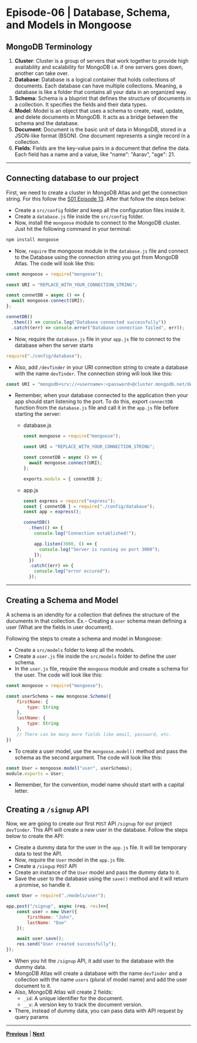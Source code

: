 # Episode-06 | Database, Schema, and Models in Mongoose

## MongoDB Terminology

1. **Cluster**: Cluster is a group of servers that work together to provide high availability and scalability for MongoDB i.e. if one servers goes down, another can take over.
2. **Database**: Database is a logical container that holds collections of documents. Each database can have multiple collections. Meaning, a database is like a folder that contains all your data in an organized way.
3. **Schema**: Schema is a bluprint that defines the structure of documents in a collection. It specifies the fields and their data types.
4. **Model**: Model is an object that uses a schema to create, read, update, and delete documents in MongoDB. It acts as a bridge between the schema and the database.
5. **Document**: Document is the basic unit of data in MongoDB, stored in a JSON-like format (BSON). One document represents a single record in a collection.
6. **Fields**: Fields are the key-value pairs in a document that define the data. Each field has a name and a value, like "name": "Aarav", "age": 21.

---

## Connecting database to our project

First, we need to create a cluster in MongoDB Atlas and get the connection string. For this follow the [S01 Episode 13](../S01%20Episode%2013/README.md). After that follow the steps below:

- Create a `src/config` folder and keep all the configuration files inside it.
- Create a `database.js` file inside the `src/config` folder.
- Now, install the `mongoose` module to connect to the MongoDB cluster. Just hit the following command in your terminal:

```bash
npm install mongoose
```

- Now, `require` the mongoose module in the `database.js` file and connect to the Database using the connection string you got from MongoDB Atlas. The code will look like this:

```js
const mongoose = require("mongoose");

const URI = "REPLACE_WITH_YOUR_CONNECTION_STRING";

const connetDB = async () => {
  await mongoose.connect(URI);
};

connetDB()
  .then(() => console.log("Database connected successfully"))
  .catch((err) => console.error("Database connection failed", err));
```

- Now, require the `database.js` file in your `app.js` file to connect to the database when the server starts

```js
require("./config/database");
```

- Also, add `/devTinder` in your URI connection string to create a database with the name `devTinder`. The connection string will look like this:

```js
const URI = "mongodb+srv://<username>:<password>@cluster.mongodb.net/devTinder";
```

- Remember, when your database connected to the application then your app should start listening to the port. To do this, export `connectDB` function from the `database.js` file and call it in the `app.js` file before starting the server:

  - database.js

    ```js
    const mongoose = require("mongoose");

    const URI = "REPLACE_WITH_YOUR_CONNECTION_STRING";

    const connetDB = async () => {
      await mongoose.connect(URI);
    };

    exports.module = { connetDB };
    ```

  - app.js

    ```js
    const express = require("express");
    const { connetDB } = require("./config/database");
    const app = express();

    connetDB()
      .then(() => {
        console.log("Connection established!");

        app.listen(3000, () => {
          console.log("Server is running on port 3000");
        });
      })
      .catch((err) => {
        console.log("error occured");
      });
    ```

---

## Creating a Schema and Model
A schema is an idendity for a collection that defines the structure of the ducuments in that collection. Ex.- Creating a `user` schema mean defining a user (What are the fields in user document).

Following the steps to create a schema and model in Mongoose:
- Create a `src/models` folder to keep all the models.
- Create a `user.js` file inside the `src/models` folder to define the user schema.
- In the `user.js` file, require the `mongoose` module and create a schema for the user. The code will look like this:
```js
const mongoose = require("mongoose");

const userSchema = new mongoose.Schema({
    firstName: {
        type: String
    },
    lastName: {
        type: String
    },
    // There can be many more fields like email, password, etc.
})
```
- To create a user model, use the `mongoose.model()` method and pass the schema as the second argument. The code will look like this:
```js
const User = mongoose.model("user", userSchema);
module.exports = User;
```
- Remember, for the convention, model name should start with a capital letter.

## Creating a `/signup` API
Now, we are going to create our first `POST` API `/signup` for our project `devTinder`. This API will create a new user in the database. Follow the steps below to create the API:
- Create a dummy data for the user in the `app.js` file. It will be temporary data to test the API.
- Now, require the `User` model in the `app.js` file.
- Create a `/singup` `POST` API
- Create an instance of the `User` model and pass the dummy data to it.
- Save the user to the database using the `save()` method and it will return a promise, so handle it.
```js
const User = require("./models/user");

app,post("/signup", async (req. res)=>{
    const user = new User({
        firstName: "John",
        lastName: "Doe"
    });

    await user.save();
    res.send("User created successfully");  
});
```
- When you hit the `/signup` API, it add user to the database with the dummy data.
- MongoDB Atlas will create a database with the name `devTinder` and a collection with the name `users` (plural of model name) and add the user document to it.
- Also, MongoDB Atlas will create 2 fields:
    - `_id`: A unique identifier for the document.
    - `__v`: A version key to track the document version.
- There, instead of dummy data, you can pass data with API request by query params

---

[**Previous**](../S02%20Episode%205/README.md) | [**Next**](../S02%20Episode%207/README.md)